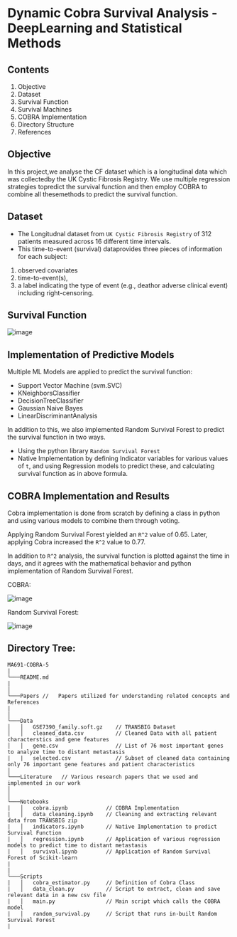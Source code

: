 # Dynamic Cobra Survival Analysis - DeepLearning and Statistical Methods

## Contents
1. Objective
2. Dataset
3. Survival Function
4. Survival Machines
5. COBRA Implementation
7. Directory Structure
8. References

## Objective

In this project,we analyse the CF dataset which is a longitudinal data which was collectedby the UK Cystic Fibrosis Registry.  We use multiple regression strategies topredict the survival function and then employ COBRA to combine all thesemethods to predict the survival function. 


## Dataset

* The Longitudnal dataset from `UK Cystic Fibrosis Registry`  of 312 patients measured across 16 different time intervals.
* This time-to-event (survival) dataprovides three pieces of information for each subject:  
<ol>
 <li> observed covariates
 <li> time-to-event(s),
 <li> a label indicating the type of event (e.g., deathor adverse clinical event) including right-censoring.  
</ol>


## Survival Function
![image](https://user-images.githubusercontent.com/8698342/142727652-206130ee-f98b-4c30-9168-39a808b2ebe0.png)


## Implementation of Predictive Models
Multiple ML Models are applied to predict the survival function:
<ul>
 <li> Support Vector Machine (svm.SVC)
 <li> KNeighborsClassifier
 <li> DecisionTreeClassifier
 <li> Gaussian Naive Bayes
 <li>  LinearDiscriminantAnalysis
</ul>

In addition to this, we also implemented Random Survival Forest to predict the survival function in two ways. 
* Using the python library `Random Survival Forest`
* Native Implementation by defining Indicator variables for various values of `t`, and using Regression models to predict these, and calculating survival function as in above formula. 

## COBRA Implementation and Results

Cobra implementation is done from scratch by defining a class in python and using various models to combine them through voting. 

Applying Random Survival Forest yielded an `R^2` value of 0.65. Later, applying Cobra increased the `R^2` value to 0.77. 

In addition to `R^2` analysis, the survival function is plotted against the time in days, and it agrees with the mathematical behavior and python implementation of Random Survival Forest.

COBRA:

![image](https://user-images.githubusercontent.com/14922339/140705220-c430000f-347f-434d-97aa-869ecc019812.png)

<!-- ![image](https://user-images.githubusercontent.com/50804314/140694209-2c29fe58-440c-408d-aa9f-b3fdf2fd473f.png)
 -->
Random Survival Forest:

![image](https://user-images.githubusercontent.com/14922339/140705401-5f681711-289d-4c77-8a47-db3c9a146355.png)



## Directory Tree:

```
MA691-COBRA-5
|
└───README.md
|   
│
└───Papers //   Papers utilized for understanding related concepts and References
|
│
└───Data
│   │   GSE7390_family.soft.gz    // TRANSBIG Dataset
│   │   cleaned_data.csv          // Cleaned Data with all patient characterstics and gene features 
│   │   gene.csv                  // List of 76 most important genes to analyze time to distant metastasis
|   |   selected.csv              // Subset of cleaned data containing only 76 important gene features and patient characteristics
│      
└───Literature   // Various research papers that we used and implemented in our work
│   
│   
└───Notebooks
|   │   cobra.ipynb            // COBRA Implementation 
|   │   data_cleaning.ipynb    // Cleaning and extracting relevant data from TRANSBIG zip
|   │   indicators.ipynb       // Native Implementation to predict Survival Function
|   │   regression.ipynb       // Application of various regression models to predict time to distant metastasis
|   │   survival.ipynb         // Application of Random Survival Forest of Scikit-learn
|
|
└───Scripts
|   │   cobra_estimator.py     // Definition of Cobra Class
|   │   data_clean.py          // Script to extract, clean and save relevant data in a new csv file
|   │   main.py                // Main script which calls the COBRA model
|   │   random_survival.py     // Script that runs in-built Random Survival Forest 
|
```

